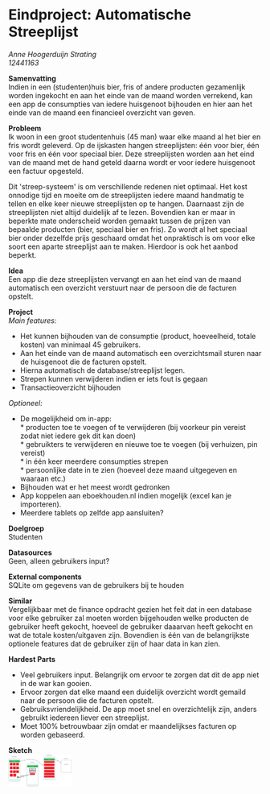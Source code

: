 # Eindproject: Automatische Streeplijst

*Anne Hoogerduijn Strating*  
*12441163*  

**Samenvatting**  
Indien in een (studenten)huis bier, fris of andere producten gezamenlijk worden ingekocht en aan het einde van de maand worden verrekend, kan een app de consumpties van iedere huisgenoot bijhouden en hier aan het einde van de maand een financieel overzicht van geven. 

**Probleem**  
Ik woon in een groot studentenhuis (45 man) waar elke maand al het bier en fris wordt geleverd. Op de ijskasten hangen streeplijsten: één voor bier, één voor fris en één voor speciaal bier. Deze streeplijsten worden aan het eind van de maand met de hand geteld daarna wordt er voor iedere huisgenoot een factuur opgesteld. 

Dit 'streep-systeem' is om verschillende redenen niet optimaal. Het kost onnodige tijd en moeite om de streeplijsten iedere maand handmatig te tellen en elke keer nieuwe streeplijsten op te hangen. Daarnaast zijn de streeplijsten niet altijd duidelijk af te lezen. Bovendien kan er maar in beperkte mate onderscheid worden gemaakt tussen de prijzen van bepaalde producten (bier, speciaal bier en fris). Zo wordt al het speciaal bier onder dezelfde prijs geschaard omdat het onpraktisch is om voor elke soort een aparte streeplijst aan te maken. Hierdoor is ook het aanbod beperkt.


**Idea**  
Een app die deze streeplijsten vervangt en aan het eind van de maand automatisch een overzicht verstuurt naar de persoon die de facturen opstelt.

**Project**  
*Main features:*  
* Het kunnen bijhouden van de consumptie (product, hoeveelheid, totale kosten) van minimaal 45 gebruikers.  
* Aan het einde van de maand automatisch een overzichtsmail sturen naar de huisgenoot die de facturen opstelt.  
* Hierna automatisch de database/streeplijst legen.
* Strepen kunnen verwijderen indien er iets fout is gegaan
* Transactieoverzicht bijhouden

*Optioneel:*  
* De mogelijkheid om in-app:  
      * producten toe te voegen of te verwijderen (bij voorkeur pin vereist zodat niet iedere gek dit kan doen)  
      * gebruikters te verwijderen en nieuwe toe te voegen (bij verhuizen, pin vereist)  
      * in één keer meerdere consumpties strepen  
      * persoonlijke date in te zien (hoeveel deze maand uitgegeven en waaraan etc.)  
* Bijhouden wat er het meest wordt gedronken
* App koppelen aan eboekhouden.nl indien mogelijk (excel kan je importeren).
* Meerdere tablets op zelfde app aansluiten?

**Doelgroep**  
Studenten

**Datasources**  
Geen, alleen gebruikers input?

**External components**  
SQLite om gegevens van de gebruikers bij te houden

**Similar**  
Vergelijkbaar met de finance opdracht gezien het feit dat in een database voor elke gebruiker zal moeten worden bijgehouden welke producten de gebruiker heeft gekocht, hoeveel de gebruiker daaarvan heeft gekocht en wat de totale kosten/uitgaven zijn. Bovendien is één van de belangrijkste optionele features dat de gebruiker zijn of haar data in kan zien.

**Hardest Parts**
- Veel gebruikers input. Belangrijk om ervoor te zorgen dat dit de app niet in de war kan gooien. 
- Ervoor zorgen dat elke maand een duidelijk overzicht wordt gemaild naar de persoon die de facturen opstelt.
- Gebruiksvriendelijkheid. De app moet snel en overzichtelijk zijn, anders gebruikt iedereen liever een streeplijst.
- Moet 100% betrouwbaar zijn omdat er maandelijkses facturen op worden gebaseerd.


**Sketch**  
<img src="https://github.com/AnneHS/Streeplijst/blob/master/app/doc/voorbeeld_schets.png" height="5%" width="25%"/>
